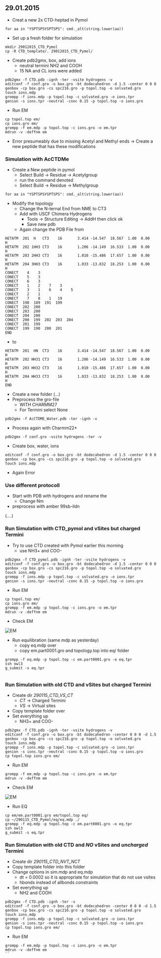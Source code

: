 ## 29.01.2015

* Creat a new 2x CTD-heptad in Pymol 


```
for aa in "YSPTSPSYSPTSPS": cmd._alt(string.lower(aa))

```

* Set up a fresh folder for simulation

```
mkdir 29012015_CTD_Pymol
cp -R CTD_template/. 29012015_CTD_Pymol/
```

* Create pdb2gmx, box, add ions 
    * neutral termini NH2 and COOH
    * 15 NA and CL ions were added

```
pdb2gmx -f CTD.pdb -ignh -ter -vsite hydrogens -v
editconf -f conf.gro -o box.gro -bt dodecahedron -d 1.5 -center 0 0 0
genbox -cp box.gro -cs spc216.gro -p topol.top -o solvated.gro
touch ions.mdp
grompp -f ions.mdp -p topol.top -c solvated.gro -o ions.tpr
genion -s ions.tpr -neutral -conc 0.15 -p topol.top -o ions.gro
```

* Run EM

```
cp topol.top em/
cp ions.gro em/
grompp -f em.mdp -p topol.top -c ions.gro -o em.tpr
mdrun -v -deffnm em

```

* Error presumeably due to missing Acetyl and Methyl ends → Create a new peptide that has these modifications

### Simulation with AcCTDMe

* Create a New peptide in pymol
    * Select Build → Residue → Acetylgroup
    * run the command denoted
    * Select Build → Residue → Methylgroup

```
for aa in "YSPTSPSYSPTSPS": cmd._alt(string.lower(aa))
```

* Modify the topology
    * Change the N-ternal End from NME to CT3
    * Add with USCF Chimera Hydrogens
        * Tools → Structure Editing → AddH then click ok
        * Save new pdb
    * Again change the PDB File from 
    
```
HETATM  201  H   CT3    16       3.414 -14.547  18.567  1.00  0.00           H
HETATM  202 1HH3 CT3    16       1.206 -14.149  16.533  1.00  0.00           H
HETATM  203 2HH3 CT3    16       1.010 -15.486  17.657  1.00  0.00           H
HETATM  204 3HH3 CT3    16       1.033 -13.832  18.253  1.00  0.00           H
CONECT    4    3
CONECT    5    3
CONECT    6    3
CONECT    1    2    7    3
CONECT    3    1    6    4    5
CONECT    2    1
CONECT    7    8    1   19
CONECT  190  189  191  199
CONECT  202  200
CONECT  203  200
CONECT  204  200
CONECT  200  199  202  203  204
CONECT  201  199
CONECT  199  190  200  201
END

```

* to

```
HETATM  201  HN  CT3    16       3.414 -14.547  18.567  1.00  0.00           H
HETATM  202 HH31 CT3    16       1.206 -14.149  16.533  1.00  0.00           H
HETATM  203 HH32 CT3    16       1.010 -15.486  17.657  1.00  0.00           H
HETATM  204 HH33 CT3    16       1.033 -13.832  18.253  1.00  0.00           H
END

```

* Create a new folder (...)
* Preprocess the gro-file
    * WITH CHARMM27
    * For Termini select None 

```
pdb2gmx -f AcCTDME_Water.pdb -ter -ignh -v

```

* Process again with Charmm22*

```
pdb2gmx -f conf.gro -vsite hydrogens -ter -v
```

* Create box, water, ions


```
editconf -f conf.gro -o box.gro -bt dodecahedron -d 1.5 -center 0 0 0
genbox -cp box.gro -cs spc216.gro -p topol.top -o solvated.gro
touch ions.mdp
```

* Again Error

### Use different protocoll

* Start with PDB with hydrogens and rename the
    * Change Nm
* preprocess with amber 99sb-ildn

(....)


### Run Simulation with CTD_pymol and vSites but charged Termini   

* Try to use CTD created with Pymol earlier this morning
    * use NH3+ and COO-

```
pdb2gmx -f CTD_pymol.pdb -ignh -ter -vsite hydrogens -v
editconf -f conf.gro -o box.gro -bt dodecahedron -d 1.5 -center 0 0 0
genbox -cp box.gro -cs spc216.gro -p topol.top -o solvated.gro
touch ions.mdp
grompp -f ions.mdp -p topol.top -c solvated.gro -o ions.tpr
genion -s ions.tpr -neutral -conc 0.15 -p topol.top -o ions.gro
```

* Run EM

```
cp topol.top em/
cp ions.gro em/
grompp -f em.mdp -p topol.top -c ions.gro -o em.tpr
mdrun -v -deffnm em

```

* Check EM

![EM](https://github.com/sagar87/MD/raw/master/29012015/potential_pym.png)

* Run equilibration (same mdp as yesterday)
    * copy eq.mdp over 
    * copy em.part0001.gro and topology.top into eq/ folder

```
grompp -f eq.mdp -p topol.top -c em.part0001.gro -o eq.tpr
ssh owl3
g_submit -s eq.tpr

```




```

```



### Run Simulation with old CTD and vSites but charged Termini   

* Create dir *290115_CTD_VS_CT*
    * *CT* → Charged Termini
    * *VS* → Virtual sites
* Copy template folder over
* Set everything up
    * NH3+ and COO-


```
pdb2gmx -f CTD.pdb -ignh -ter -vsite hydrogens -v
editconf -f conf.gro -o box.gro -bt dodecahedron -center 0 0 0 -d 1.5
genbox -cp box.gro -cs spc216.gro -p topol.top -o solvated.gro
touch ions.mdp
grompp -f ions.mdp -p topol.top -c solvated.gro -o ions.tpr
genion -s ions.tpr -neutral -conc 0.15 -p topol.top -o ions.gro
cp topol.top ions.gro em/
```

* Run EM

```
grompp -f em.mdp -p topol.top -c ions.gro -o em.tpr
mdrun -v -deffnm em

```

* Check EM

![EM](https://github.com/sagar87/MD/raw/master/29012015/potential_org.png)

* Run EQ

```
cp em/em.part0001.gro em/topol.top eq/
cp ~/290115_CTD_Pymol/eq/eq.mdp ./
grompp -f eq.mdp -p topol.top -c em.part0001.gro -o eq.tpr
ssh owl3
g_submit -s eq.tpr
```

### Run Simulation with old CTD and *NO* vSites and  *uncharged* Termini

* Create dir *290115_CTD_NVT_NCT* 
* Copy template folder into this folder
* Change options in sim.mdp and eq.mdp
    * dt = 0.0002 so it is appropriate for simulation that do not use vsites
    * hbonds instead of allbonds constraints 
* Set everything up
    * NH2 and COOH


```
pdb2gmx -f CTD.pdb -ignh -ter -v
editconf -f conf.gro -o box.gro -bt dodecahedron -center 0 0 0 -d 1.5
genbox -cp box.gro -cs spc216.gro -p topol.top -o solvated.gro
touch ions.mdp
grompp -f ions.mdp -p topol.top -c solvated.gro -o ions.tpr
genion -s ions.tpr -neutral -conc 0.15 -p topol.top -o ions.gro
cp topol.top ions.gro em/
```

* Run EM

```
grompp -f em.mdp -p topol.top -c ions.gro -o em.tpr
mdrun -v -deffnm em
``

